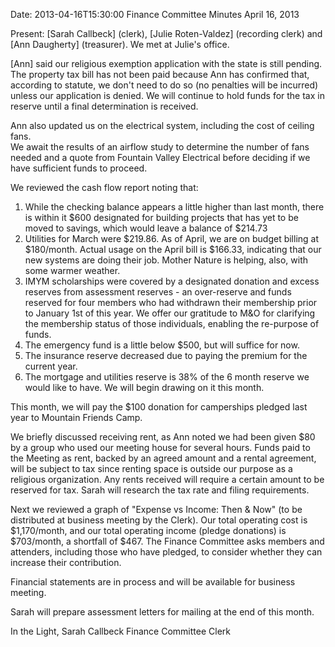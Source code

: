 Date: 2013-04-16T15:30:00
Finance Committee Minutes
April 16, 2013 

Present: [Sarah Callbeck] (clerk), [Julie Roten-Valdez] (recording clerk) and 
[Ann Daugherty] (treasurer).  We met at Julie's office. 


[Ann] said our religious exemption application with the state is still pending.  
The property tax bill has not been paid because Ann has confirmed that, 
according to statute, we don't need to do so (no penalties will be incurred) 
unless our application is denied.  We will continue to hold funds for the tax in 
reserve until a final determination is received.

Ann also updated us on the electrical system, including the cost of ceiling fans.  
We await the results of an airflow study to determine the number of fans needed and a quote from Fountain Valley Electrical before deciding if we have sufficient funds to proceed.

We reviewed the cash flow report noting that:
1. While the checking balance appears a little higher than last month, there is within it $600 designated for building projects that has yet to be moved to savings, which would leave a balance of $214.73
2. Utilities for March were $219.86.  As of April, we are on budget billing at $180/month.  Actual usage on the April bill is $166.33, indicating that our new systems are doing their job.  Mother Nature is helping, also, with some warmer weather.  
3. IMYM scholarships were covered by a designated donation and excess reserves from assessment reserves - an over-reserve 
  and funds reserved for four members who had withdrawn their membership prior 
  to January 1st of this year.  We offer our gratitude to M&O for clarifying the 
  membership status of those individuals, enabling the re-purpose of funds. 
4. The emergency fund is a little below $500, but will suffice for now.
5. The insurance reserve decreased due to paying the premium for the current year.
6. The mortgage and utilities reserve is 38% of the 6 month reserve we would like to have.  We will begin drawing on it this month.

This month, we will pay the $100 donation for camperships pledged last year to Mountain Friends Camp.  

We briefly discussed receiving rent, as Ann noted we had been given $80 by a group who used our meeting house for several hours.  Funds paid to the Meeting as rent, backed by an agreed amount and a rental agreement, will be subject to tax since renting space is outside our purpose as a religious organization.  Any rents received will require a certain amount to be reserved for tax.  Sarah will research the tax rate and filing requirements.

Next we reviewed a graph of "Expense vs Income: Then & Now" (to be distributed at business meeting by the Clerk).  Our total operating cost is $1,170/month, and our total operating income (pledge donations) is $703/month, a shortfall of $467.  The Finance Committee asks members and attenders, including those who have pledged, to consider whether they can increase their contribution.

Financial statements are in process and will be available for business meeting.

Sarah will prepare assessment letters for mailing at the end of this month.

In the Light,
Sarah Callbeck
Finance Committee Clerk
